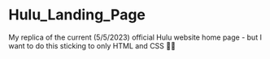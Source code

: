 # Hulu_Landing_Page
My replica of the current (5/5/2023) official Hulu website home page - but I want to do this sticking to only HTML and CSS 🙂🙂
